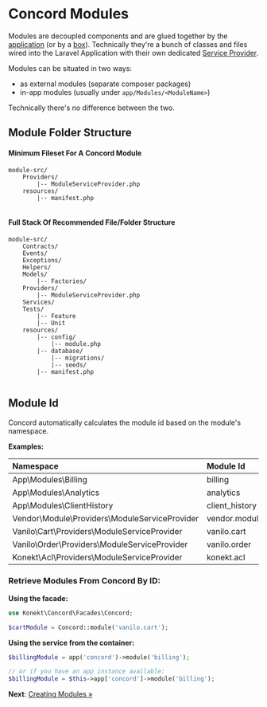 # Concord Modules

Modules are decoupled components and are glued together by the
[application](application.md) (or by a [box](boxes.md)). Technically they're a
bunch of classes and files wired into the Laravel Application with their own
dedicated [Service Provider](https://laravel.com/docs/5.8/providers).

Modules can be situated in two ways:

- as external modules (separate composer packages)
- in-app modules (usually under `app/Modules/<ModuleName>`)

Technically there's no difference between the two.


## Module Folder Structure

#### Minimum Fileset For A Concord Module

```
module-src/
    Providers/
        |-- ModuleServiceProvider.php
    resources/
        |-- manifest.php
    
```

#### Full Stack Of Recommended File/Folder Structure

```
module-src/
    Contracts/
    Events/
    Exceptions/
    Helpers/
    Models/
        |-- Factories/
    Providers/
        |-- ModuleServiceProvider.php
    Services/
    Tests/
        |-- Feature
        |-- Unit
    resources/
        |-- config/
            |-- module.php
        |-- database/
            |-- migrations/
            |-- seeds/
        |-- manifest.php
    
```

## Module Id

Concord automatically calculates the module id based on the module's namespace.

**Examples:**

| Namespace                                     | Module Id      | Type     |
|:----------------------------------------------|:---------------|:---------|
| App\Modules\Billing                           | billing        | in-app   |
| App\Modules\Analytics                         | analytics      | in-app   |
| App\Modules\ClientHistory                     | client_history | in-app   |
| Vendor\Module\Providers\ModuleServiceProvider | vendor.module  | external |
| Vanilo\Cart\Providers\ModuleServiceProvider   | vanilo.cart    | external |
| Vanilo\Order\Providers\ModuleServiceProvider  | vanilo.order   | external |
| Konekt\Acl\Providers\ModuleServiceProvider    | konekt.acl     | external |

### Retrieve Modules From Concord By ID:

**Using the facade:**

```php
use Konekt\Concord\Facades\Concord;

$cartModule = Concord::module('vanilo.cart');
```

**Using the service from the container:**

```php
$billingModule = app('concord')->module('billing');

// or if you have an app instance available:
$billingModule = $this->app['concord']->module('billing');
```

**Next**: [Creating Modules &raquo;](creating-modules.md)

